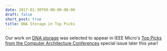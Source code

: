 ```yaml
---
date: 2017-01-30T09:00:00-08:00
draft: false
short_post: true
title: DNA Storage in Top Picks
---
```


Our work on [DNA storage][paper] was selected to appear in IEEE Micro's [Top Picks from the Computer Architecture Conferences][toppicks] special issue later this year!

[paper]: papers/dnastorage-asplos16.pdf
[toppicks]: http://www.computer.org/web/computingnow/micfp3
